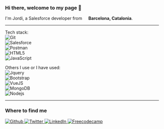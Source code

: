 ### Hi there, welcome to my page 👋

<p> I'm Jordi, a Salesforce developer from <img src="https://cdn.icon-icons.com/icons2/1531/PNG/512/3253480-catalonia-icon-flag_106770.png" width="13"/> <b>Barcelona, Catalonia</b>. </p>

---
Tech stack:<br/>
![Git](https://img.shields.io/badge/GIT-E44C30?style=for-the-badge&logo=git&logoColor=white)<br/>
![Salesforce](https://img.shields.io/badge/Salesforce-00A1E0?style=for-the-badge&logo=Salesforce&logoColor=white)<br/>
![Postman](https://img.shields.io/badge/Postman-FF6C37?style=for-the-badge&logo=Postman&logoColor=white)<br/>
![HTML5](https://img.shields.io/badge/HTML5-E34F26?style=for-the-badge&logo=html5&logoColor=white)<br/>
![JavaScript](https://img.shields.io/badge/JavaScript-323330?style=for-the-badge&logo=javascript&logoColor=F7DF1E)<br/>

Others I use or I have used: <br/>
![Jquery](https://img.shields.io/badge/jQuery-0769AD?style=for-the-badge&logo=jquery&logoColor=white) <br/>
![Bootstrap](https://img.shields.io/badge/Bootstrap-563D7C?style=for-the-badge&logo=bootstrap&logoColor=white) <br/>
![VueJS](https://img.shields.io/badge/Vue.js-35495E?style=for-the-badge&logo=vuedotjs&logoColor=4FC08D) <br/>
![MongoDB](https://img.shields.io/badge/MongoDB-4EA94B?style=for-the-badge&logo=mongodb&logoColor=white) <br/>
![Nodejs](https://img.shields.io/badge/Node.js-339933?style=for-the-badge&logo=nodedotjs&logoColor=white) <br/>

---

<h3>Where to find me</h3>
<p>
    <a href="https://github.com/reachJordi" target="_blank">
        <img alt="Github" src="https://img.shields.io/badge/GitHub-%2312100E.svg?&style=for-the-badge&logo=Github&logoColor=white" />
    </a> 
    <a href="https://twitter.com/jordiSFDC" target="_blank">
        <img alt="Twitter" src="https://img.shields.io/badge/twitter-%231DA1F2.svg?&style=for-the-badge&logo=twitter&logoColor=white" />
    </a> 
    <a href="https://www.linkedin.com/in/felipjordi/" target="_blank">
        <img alt="LinkedIn" src="https://img.shields.io/badge/linkedin-%230077B5.svg?&style=for-the-badge&logo=linkedin&logoColor=white" />
    </a>
    <a href="https://www.freecodecamp.org/jfz94" target="_blank">
        <img alt="Freecodecamp" src="https://img.shields.io/badge/freecodecamp-27273D?style=for-the-badge&logo=freecodecamp&logoColor=white" />
    </a>
</p>

<!--
<h3> Stats </h3>

![](https://github-profile-summary-cards.vercel.app/api/cards/profile-details?username=reachJordi&theme=vue)
![](https://github-readme-stats.vercel.app/api/top-langs/?username=reachJordi)

-->

<!--
**reachJordi/reachJordi** is a ✨ _special_ ✨ repository because its `README.md` (this file) appears on your GitHub profile.

Here are some ideas to get you started:

- 🔭 I’m currently working on ...
- 🌱 I’m currently learning ...
- 👯 I’m looking to collaborate on ...
- 🤔 I’m looking for help with ...
- 💬 Ask me about ...
- 📫 How to reach me: ...
- 😄 Pronouns: ...
- ⚡ Fun fact: ...
-->
